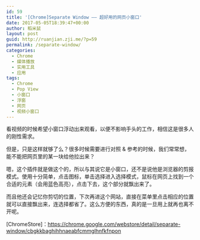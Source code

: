 ```yaml
---
id: 59
title: '[Chrome]Separate Window —— 超好用的网页小窗口'
date: 2017-05-05T18:39:47+00:00
author: 稻米鼠
layout: post
guid: http://ruanjian.zji.me/?p=59
permalink: /separate-window/
categories:
  - Chrome
  - 媒体播放
  - 实用工具
  - 应用
tags:
  - Chrome
  - Pop View
  - 小窗口
  - 浮窗
  - 网页
  - 视频小窗口
---
```

看视频的时候希望小窗口浮动出来观看，以便不影响手头的工作，相信这是很多人的刚性需求。

但是，只是这样就够了么？很多时候需要进行对照 & 参考的时候，我们常常想，能不能把网页里的某一块给他拉出来？

嗯，这个插件就是做这个的，所以与其说它是小窗口，还不是说他是浏览器的剪报模式。使用十分简单，点击图标，单击选择进入选择模式，鼠标在网页上找到一个合适的元素（会用蓝色高亮），点击下去，这个部分就飘出来了。

而且他还会记忆你剪切的位置，下次再进这个网站，直接在菜单里点击相应的位置就可以直接飘出来，连选择都省了。这么方便的东西，真的是一旦用上就再也离不开呢。

[ChromeStore]：<https://chrome.google.com/webstore/detail/separate-window/cbgkkbaghihhnaeabfcmmglhnfkfnpon>